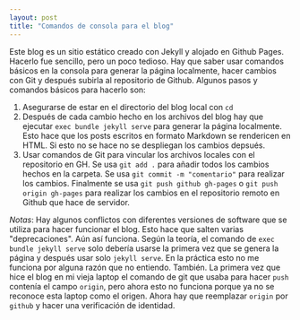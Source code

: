 ```yaml
---
layout: post
title: "Comandos de consola para el blog"
---
```


Este blog es un sitio estático creado con Jekyll y alojado en Github Pages. Hacerlo fue sencillo, pero un poco tedioso. Hay que saber usar comandos básicos en la consola para generar la página localmente, hacer cambios con Git y después subirla al repositorio de Github. Algunos pasos y comandos básicos para hacerlo son:

1. Asegurarse de estar en el directorio del blog local con `cd`
2. Después de cada cambio hecho en los archivos del blog hay que ejecutar `exec bundle jekyll serve` para generar la página localmente. Esto hace que los posts escritos en formato Markdown se rendericen en HTML. Si esto no se hace no se despliegan los cambios depsués.
3. Usar comandos de Git para vincular los archivos locales con el repositorio en GH. Se usa `git add .` para añadir todos los cambios hechos en la carpeta. Se usa `git commit -m "comentario"` para realizar los cambios. Finalmente se usa `git push github gh-pages` o `git push origin gh-pages` para realizar los cambios en el repositorio remoto en Github que hace de servidor.

_Notas_: Hay algunos conflictos con diferentes versiones de software que se utiliza para hacer funcionar el blog. Esto hace que salten varias "deprecaciones". Aún así funciona. Según la teoría, el comando de `exec bundle jekyll serve` solo debería usarse la primera vez que se genera la página y después usar solo `jekyll serve`. En la práctica esto no me funciona por alguna razón que no entiendo. También. La primera vez que hice el blog en mi vieja laptop el comando de git que usaba para hacer `push` contenía el campo `origin`, pero ahora esto no funciona porque ya no se reconoce esta laptop como el origen. Ahora hay que reemplazar `origin` por `github` y hacer una verificación de identidad.